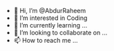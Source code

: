 - 👋 Hi, I’m @AbdurRaheem
- 👀 I’m interested in Coding
- 🌱 I’m currently learning ...
- 💞️ I’m looking to collaborate on ...
- 📫 How to reach me ...

<!---
AbdurRaheemC/AbdurRaheemC is a ✨ special ✨ repository because its `README.md` (this file) appears on your GitHub profile.
You can click the Preview link to take a look at your changes.
--->
